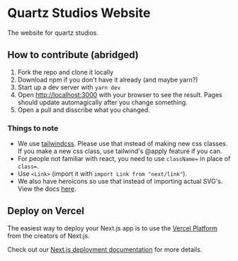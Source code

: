 # Quartz Studios Website

The website for quartz studios.

## How to contribute (abridged)

1. Fork the repo and clone it locally
2. Download npm if you don't have it already (and maybe yarn?)
3. Start up a dev server with `yarn dev`
4. Open [http://localhost:3000](http://localhost:3000) with your browser to see the result. Pages should update automagically after you change something.
5. Open a pull and disscribe what you changed.

### Things to note

- We use [tailwindcss](https://tailwindcss.com). Please use that instead of making new css classes. If you make a new css class, use tailwind's @apply feature if you can.
- For people not familiar with react, you need to use `className=` in place of `class=`.
- Use `<Link>` (import it with `import Link from "next/link"`).
- We also have heroicons so use that instead of importing actual SVG's. View the docs [here](https://github.com/tailwindlabs/heroicons/blob/master/README.md#react).

## Deploy on Vercel

The easiest way to deploy your Next.js app is to use the [Vercel Platform](https://vercel.com/new?utm_medium=default-template&filter=next.js&utm_source=create-next-app&utm_campaign=create-next-app-readme) from the creators of Next.js.

Check out our [Next.js deployment documentation](https://nextjs.org/docs/deployment) for more details.

